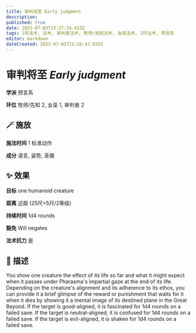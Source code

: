 ```yaml
---
title: 审判将至 Early judgment
description: 
published: true
date: 2023-07-03T23:27:34.433Z
tags: 2环法术, 法术, 审判者法术, 牧师/先知法术, 女巫法术, 1环法术, 预言系
editor: markdown
dateCreated: 2023-07-03T21:26:47.935Z
---
```


# **审判将至** *Early judgment*

**学派** 预言系 

**环位** 牧师/先知 2, 女巫 1, 审判者 2

## 🪄 施放

**施法时间** 1 标准动作

**成分** 语言, 姿势, 圣徽

## ✨ 效果 

**目标** one humanoid creature 

**距离** 近距 (25尺+5尺/2等级)  

**持续时间** 1d4 rounds 

**豁免** Will negates

**法术抗力** 是

## 📖 描述

You show one creature the effect of its life so far and what it might expect when it passes under Pharasma's impartial gaze at the end of its life. Depending on the creature's alignment and its adherence to its ethos, you can provide it a brief glimpse of the reward or punishment that waits for it when it dies by showing it a mental image of its destined plane in the Great Beyond. If the target is good-aligned, it is fascinated for 1d4 rounds on a failed save. If the target is neutral-aligned, it is confused for 1d4 rounds on a failed save. If the target is evil-aligned, it is shaken for 1d4 rounds on a failed save.
    